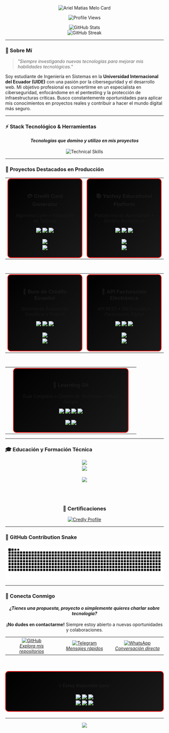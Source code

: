 <div align="center">
  <img src="https://cardivo.vercel.app/api?name=Ariel%20Matias%20Melo&description=Systems%20Engineering%20Student%20%7C%20Cybersecurity%20Enthusiast%20%7C%20Web%20Developer%20%7C%20Always%20Learning%20New%20Tech&image=https://github.com/mat1520.png&backgroundColor=%23000000&iconColor=%23FF0000&fontColor=%23FFFFFF&pattern=topography&colorPattern=%23FF0000&opacity=0.1&github=mat1520&instagram=&linkedin=&twitter=" alt="Ariel Matias Melo Card" />
</div>

<p align="center">
  <img src="https://komarev.com/ghpvc/?username=mat1520&color=FF0000&style=flat-square" alt="Profile Views"/>
</p>

<div align="center">
  <img src="https://github-readme-stats.vercel.app/api?username=mat1520&show_icons=true&theme=dark&title_color=FF0000&icon_color=FF0000&text_color=FFFFFF&bg_color=000000&border_color=FF0000&hide_border=false&hide_rank=true" alt="GitHub Stats" />
</div>


<div align="center">
  <img src="https://github-readme-streak-stats.herokuapp.com/?user=mat1520&theme=dark&background=000000&border=FF0000&stroke=FF0000&ring=FF0000&fire=FF0000&currStreakNum=FFFFFF&sideNums=FFFFFF&currStreakLabel=FF0000&sideLabels=FF0000&dates=FFFFFF" alt="GitHub Streak" />
</div>

---

### 🎯 Sobre Mí

> *"Siempre investigando nuevas tecnologías para mejorar mis habilidades tecnológicas."*

Soy estudiante de Ingeniería en Sistemas en la **Universidad Internacional del Ecuador (UIDE)** con una pasión por la ciberseguridad y el desarrollo web. Mi objetivo profesional es convertirme en un especialista en ciberseguridad, enfocándome en el pentesting y la protección de infraestructuras críticas. Busco constantemente oportunidades para aplicar mis conocimientos en proyectos reales y contribuir a hacer el mundo digital más seguro.

---

### ⚡ Stack Tecnológico & Herramientas

<div align="center">
  <h4><em>Tecnologías que domino y utilizo en mis proyectos</em></h4>
  
  <img src="https://skillicons.dev/icons?i=python,java,php,js,ts,html,css,react,nextjs,nodejs,git,github,linux,vscode,docker,postgres,mysql,kali,wireshark&theme=dark" alt="Technical Skills" />
  
</div>

---

### 🚀 Proyectos Destacados en Producción

<div align="center">
  
  <!-- Primera fila de proyectos -->
  <table>
    <tr>
      <td align="center" width="50%">
        <div style="border: 2px solid #FF0000; border-radius: 10px; padding: 20px; background: linear-gradient(135deg, #000000 0%, #1a1a1a 100%);">
          <h3>💳 Credit Card Generator</h3>
          <p><em>Algoritmo Luhn • Validación de Tarjetas</em></p>
          <img src="https://img.shields.io/badge/JavaScript-F7DF1E?style=for-the-badge&logo=javascript&logoColor=black" />
          <img src="https://img.shields.io/badge/HTML5-E34F26?style=for-the-badge&logo=html5&logoColor=white" />
          <img src="https://img.shields.io/badge/CSS3-1572B6?style=for-the-badge&logo=css3&logoColor=white" />
          <br/><br/>
          <a href="https://github.com/mat1520/Credit-Card-Gen-Luhn">
            <img src="https://img.shields.io/badge/💻_Source_Code-000000?style=for-the-badge&logo=github&logoColor=white" />
          </a>
          <br/>
          <a href="https://credit-cart-gen-luhn.vercel.app">
            <img src="https://img.shields.io/badge/🌐_Live_Demo-FF0000?style=for-the-badge&logo=vercel&logoColor=white" />
          </a>
        </div>
      </td>
      <td align="center" width="50%">
        <div style="border: 2px solid #FF0000; border-radius: 10px; padding: 20px; background: linear-gradient(135deg, #000000 0%, #1a1a1a 100%);">
          <h3>📚 Yachay Educational Platform</h3>
          <p><em>Plataforma de Aprendizaje • Gestión Académica</em></p>
          <img src="https://img.shields.io/badge/React-20232A?style=for-the-badge&logo=react&logoColor=61DAFB" />
          <img src="https://img.shields.io/badge/Node.js-43853D?style=for-the-badge&logo=node.js&logoColor=white" />
          <img src="https://img.shields.io/badge/MongoDB-4EA94B?style=for-the-badge&logo=mongodb&logoColor=white" />
          <br/><br/>
          <a href="https://github.com/mat1520/yachay-app">
            <img src="https://img.shields.io/badge/💻_Source_Code-000000?style=for-the-badge&logo=github&logoColor=white" />
          </a>
          <br/>
          <a href="https://yachay-79sgtq3x4-mat1520s-projects.vercel.app">
            <img src="https://img.shields.io/badge/🌐_Live_Demo-FF0000?style=for-the-badge&logo=vercel&logoColor=white" />
          </a>
        </div>
      </td>
    </tr>
  </table>

  <br/>

  <!-- Segunda fila de proyectos -->
  <table>
    <tr>
      <td align="center" width="50%">
        <div style="border: 2px solid #FF0000; border-radius: 10px; padding: 20px; background: linear-gradient(135deg, #000000 0%, #1a1a1a 100%);">
          <h3>🏦 Buro de Crédito Ecuador</h3>
          <p><em>Sistema de Evaluación Crediticia • Fintech</em></p>
          <img src="https://img.shields.io/badge/TypeScript-007ACC?style=for-the-badge&logo=typescript&logoColor=white" />
          <img src="https://img.shields.io/badge/Next.js-000000?style=for-the-badge&logo=nextdotjs&logoColor=white" />
          <img src="https://img.shields.io/badge/PostgreSQL-316192?style=for-the-badge&logo=postgresql&logoColor=white" />
          <br/><br/>
          <a href="https://github.com/mat1520/BURO-DE-CREDITO-EC">
            <img src="https://img.shields.io/badge/💻_Source_Code-000000?style=for-the-badge&logo=github&logoColor=white" />
          </a>
          <br/>
          <a href="https://buro-de-credito-9u6v6j19x-buro-ec.vercel.app">
            <img src="https://img.shields.io/badge/🌐_Live_Demo-FF0000?style=for-the-badge&logo=vercel&logoColor=white" />
          </a>
        </div>
      </td>
      <td align="center" width="50%">
        <div style="border: 2px solid #FF0000; border-radius: 10px; padding: 20px; background: linear-gradient(135deg, #000000 0%, #1a1a1a 100%);">
          <h3>📄 API Facturación Electrónica</h3>
          <p><em>API REST • SRI Ecuador • Facturación Digital</em></p>
          <img src="https://img.shields.io/badge/Python-3776AB?style=for-the-badge&logo=python&logoColor=white" />
          <img src="https://img.shields.io/badge/FastAPI-005571?style=for-the-badge&logo=fastapi&logoColor=white" />
          <img src="https://img.shields.io/badge/PostgreSQL-316192?style=for-the-badge&logo=postgresql&logoColor=white" />
          <br/><br/>
          <a href="https://github.com/mat1520/api-facturacion-electronica-ecuador">
            <img src="https://img.shields.io/badge/💻_Source_Code-000000?style=for-the-badge&logo=github&logoColor=white" />
          </a>
          <br/>
          <a href="https://api-facturacion-electronica-ecuador.onrender.com">
            <img src="https://img.shields.io/badge/🌐_API_Endpoint-FF0000?style=for-the-badge&logo=render&logoColor=white" />
          </a>
        </div>
      </td>
    </tr>
  </table>

  <br/>

  <!-- Proyecto destacado final -->
  <table>
    <tr>
      <td align="center">
        <div style="border: 2px solid #FF0000; border-radius: 10px; padding: 20px; background: linear-gradient(135deg, #000000 0%, #1a1a1a 100%); width: 80%;">
          <h3>📖 Learning Git</h3>
          <p><em>Guía Completa • Control de Versiones • OAuth Google</em></p>
          <img src="https://img.shields.io/badge/Git-F05032?style=for-the-badge&logo=git&logoColor=white" />
          <img src="https://img.shields.io/badge/GitHub-100000?style=for-the-badge&logo=github&logoColor=white" />
          <img src="https://img.shields.io/badge/Google_OAuth-4285F4?style=for-the-badge&logo=google&logoColor=white" />
          <img src="https://img.shields.io/badge/Markdown-000000?style=for-the-badge&logo=markdown&logoColor=white" />
          <br/><br/>
          <a href="https://github.com/mat1520/Learning-Git">
            <img src="https://img.shields.io/badge/💻_Source_Code-000000?style=for-the-badge&logo=github&logoColor=white" />
          </a>
          <a href="https://learning-git-mat1520.vercel.app">
            <img src="https://img.shields.io/badge/🌐_Live_Demo-FF0000?style=for-the-badge&logo=vercel&logoColor=white" />
          </a>
        </div>
      </td>
    </tr>
  </table>
  
</div>

---

### 🎓 Educación y Formación Técnica

<div align="center">
  <img src="https://img.shields.io/badge/Universidad_Internacional_del_Ecuador-FF0000?style=for-the-badge&logoColor=white" />
  <br/>
  <img src="https://img.shields.io/badge/Ingeniería_en_Sistemas-000000?style=for-the-badge&logoColor=white" />
  <br/><br/>
  <img src="https://img.shields.io/badge/Estado-Cursando-228B22?style=for-the-badge&logoColor=white" />
  
  <br/><br/>
  ### 🤖 Certificaciones

  <a href="https://www.credly.com/users/ariel-melo.b7336c91">
    <img src="https://img.shields.io/badge/Ver_Perfil_Credly-FF0000?style=for-the-badge&logo=credly&logoColor=white" alt="Credly Profile"/>
  </a>
</div>

---

### 🐍 GitHub Contribution Snake

![Snake animation](https://github.com/mat1520/mat1520/blob/output/github-contribution-grid-snake-dark.svg)

---

### 🤝 Conecta Conmigo

<div align="center">
  <h4><em>¿Tienes una propuesta, proyecto o simplemente quieres charlar sobre tecnología?</em></h4>
  <p><strong>¡No dudes en contactarme!</strong> Siempre estoy abierto a nuevas oportunidades y colaboraciones.</p>
  
  <table>
    <tr>
      <td align="center" width="33%">
        <a href="https://github.com/mat1520">
          <img src="https://img.shields.io/badge/GitHub-100000?style=for-the-badge&logo=github&logoColor=white" alt="GitHub"/>
          <br/>
          <span><em>Explora mis repositorios</em></span>
        </a>
      </td>
      <td align="center" width="33%">
        <a href="https://t.me/MAT3810">
          <img src="https://img.shields.io/badge/Telegram-2CA5E0?style=for-the-badge&logo=telegram&logoColor=white" alt="Telegram"/>
          <br/>
          <span><em>Mensajes rápidos</em></span>
        </a>
      </td>
      <td align="center" width="33%">
        <a href="https://api.whatsapp.com/send?phone=593984403461&text=Hola%2C%20Ariel%20me%20gusto%20tu%20perfil%20de%20github%20tengo%20una%20duda%20o%20aporte%20hacia%20ti">
          <img src="https://img.shields.io/badge/WhatsApp-25D366?style=for-the-badge&logo=whatsapp&logoColor=white" alt="WhatsApp"/>
          <br/>
          <span><em>Conversación directa</em></span>
        </a>
      </td>
    </tr>
  </table>

  <br/>
  
  <div style="border: 2px solid #FF0000; border-radius: 10px; padding: 15px; background: linear-gradient(135deg, #000000 0%, #1a1a1a 100%); margin: 20px 0;">
    <h4>💡 Estoy disponible para:</h4>
    <img src="https://img.shields.io/badge/Colaboraciones-FF0000?style=flat-square&logoColor=white" />
    <img src="https://img.shields.io/badge/Freelance-FF0000?style=flat-square&logoColor=white" />
    <img src="https://img.shields.io/badge/Consultoría_Técnica-FF0000?style=flat-square&logoColor=white" />
    <br/>
    <img src="https://img.shields.io/badge/Desarrollo_Web-4169E1?style=flat-square&logoColor=white" />
    <img src="https://img.shields.io/badge/APIs_Personalizadas-4169E1?style=flat-square&logoColor=white" />
    <img src="https://img.shields.io/badge/Automatización-4169E1?style=flat-square&logoColor=white" />
  </div>
  
</div>

---

<div align="center">
  <img src="https://capsule-render.vercel.app/api?type=waving&color=FF0000&height=100&section=footer"/>
</div>
